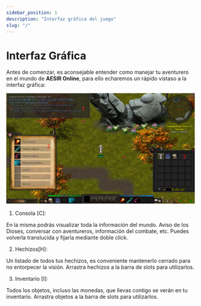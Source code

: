 ```yaml
---
sidebar_position: 1
description: "Interfaz gráfica del juego"
slug: "/"
---
```



# Interfaz Gráfica

Antes de comenzar, es aconsejable entender como manejar tu aventurero en el mundo de **AESIR Online**, para ello echaremos un rápido vistaso a la interfaz gráfica: 

![Interfaz Gráfica](/interface/interfaz-grafica.png)

1. Consola [C]:

En la misma podrás visualizar toda la información del mundo.
Aviso de los Dioses, conversar con aventureros, información del combate, etc.
Puedes volverla translucida y fijarla mediante doble click.

2. Hechizos[H]:

Un listado de todos tus hechizos, es conveniente mantenerlo cerrado para no entorpecer la visión. Arrastra hechizos a la barra de slots para utilizarlos.

3. Inventario [I]:

Todos los objetos, incluso las monedas, que llevas contigo se verán en tu inventario. Arrastra objetos a la barra de slots para utilizarlos.

